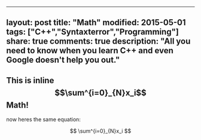 
---
layout: post
title: "Math"
modified: 2015-05-01
tags: ["C++","Syntaxterror","Programming"]
share: true
comments: true
description: "All you need to know when you learn C++ and even Google doesn't help you out."
---

## This is inline $$\sum^{i=0}_{N}x_i$$ Math!

now heres the same equation:

$$
\sum^{i=0}_{N}x_i
$$


